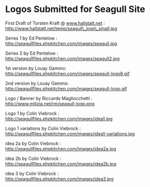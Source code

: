 <!-- Name: Internal/Logos -->
<!-- Version: 2 -->
<!-- Last-Modified: 2006/12/31 00:35:52 -->
<!-- Author: demian -->

# Logos Submitted for Seagull Site

First Draft of Torsten Kraft @ www.hallstatt.net : http://www.hallstatt.net/temp/seagull\_logo\_small.jpg

Series 1 by Ed Pentelow : http://seagullfiles.phpkitchen.com/images/seagull.jpg

Series 2 by Ed Pentelow : http://seagullfiles.phpkitchen.com/images/seagull2.jpg

1st version by Louay Gammo: http://seagullfiles.phpkitchen.com/images/seagull-logo8.gif

2nd version by Louay Gammo: http://seagullfiles.phpkitchen.com/images/seagull-logo.gif

Logo / Banner by Riccardo Magliocchetti : http://www.milizia.net/rm/seagull-logo.png

Logo 1 by Colin Viebrock : http://seagullfiles.phpkitchen.com/images/idea1.jpg

Logo 1 variations by Colin Viebrock : http://seagullfiles.phpkitchen.com/images/idea1-variations.jpg 

idea 2a by Colin Viebrock : http://seagullfiles.phpkitchen.com/images/idea2a.jpg 

idea 2b by Colin Viebrock : http://seagullfiles.phpkitchen.com/images/idea2b.jpg 

idea 3 by Colin Viebrock : http://seagullfiles.phpkitchen.com/images/idea3.jpg 